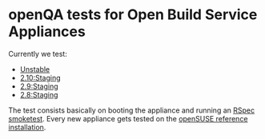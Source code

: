 openQA tests for Open Build Service Appliances
==============================================

Currently we test:

- [Unstable](https://build.opensuse.org/project/show/OBS:Server:Unstable)
- [2.10:Staging](https://build.opensuse.org/project/show/OBS:Server:2.10:Staging)
- [2.9:Staging](https://build.opensuse.org/project/show/OBS:Server:2.9:Staging)
- [2.8:Staging](https://build.opensuse.org/project/show/OBS:Server:2.8:Staging)

The test consists basically on booting the appliance and running an [RSpec smoketest](https://github.com/openSUSE/open-build-service/tree/master/dist/t/spec).
Every new appliance gets tested on the [openSUSE reference installation](https://openqa.opensuse.org/group_overview/17).
